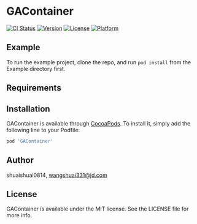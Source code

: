 # GAContainer

[![CI Status](https://img.shields.io/travis/shuaishuai0814/GAContainer.svg?style=flat)](https://travis-ci.org/shuaishuai0814/GAContainer)
[![Version](https://img.shields.io/cocoapods/v/GAContainer.svg?style=flat)](https://cocoapods.org/pods/GAContainer)
[![License](https://img.shields.io/cocoapods/l/GAContainer.svg?style=flat)](https://cocoapods.org/pods/GAContainer)
[![Platform](https://img.shields.io/cocoapods/p/GAContainer.svg?style=flat)](https://cocoapods.org/pods/GAContainer)

## Example

To run the example project, clone the repo, and run `pod install` from the Example directory first.

## Requirements

## Installation

GAContainer is available through [CocoaPods](https://cocoapods.org). To install
it, simply add the following line to your Podfile:

```ruby
pod 'GAContainer'
```

## Author

shuaishuai0814, wangshuai331@jd.com

## License

GAContainer is available under the MIT license. See the LICENSE file for more info.
